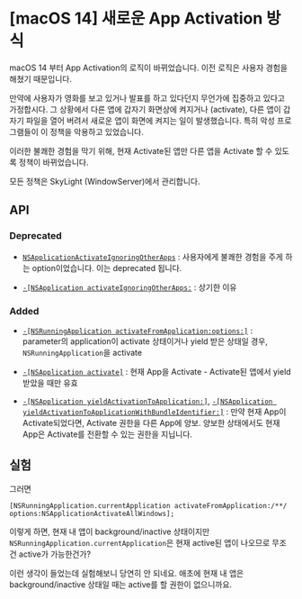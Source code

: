 # [macOS 14] 새로운 App Activation 방식

macOS 14 부터 App Activation의 로직이 바뀌었습니다. 이전 로직은 사용자 경험을 해쳤기 때문입니다.

만약에 사용자가 영화를 보고 있거나 발표를 하고 있다던지 무언가에 집중하고 있다고 가정합시다. 그 상황에서 다른 앱에 갑자기 화면상에 켜지거나 (activate), 다른 앱이 갑자기 파일을 열어 버려서 새로운 앱이 화면에 켜지는 일이 발생했습니다. 특히 악성 프로그램들이 이 정책을 악용하고 있었습니다.

이러한 불쾌한 경험을 막기 위해, 현재 Activate된 앱만 다른 앱을 Activate 할 수 있도록 정책이 바뀌었습니다.

모든 정책은 SkyLight (WindowServer)에서 관리합니다.

## API

### Deprecated

- [`NSApplicationActivateIgnoringOtherApps`](https://developer.apple.com/documentation/appkit/nsapplicationactivationoptions/nsapplicationactivateignoringotherapps) : 사용자에게 불쾌한 경험을 주게 하는 option이었습니다. 이는 deprecated 됩니다.

- [`-[NSApplication activateIgnoringOtherApps:`](https://developer.apple.com/documentation/appkit/nsapplication/1428468-activateignoringotherapps?changes=latest_minor) : 상기한 이유

### Added

- [`-[NSRunningApplication activateFromApplication:options:]`](https://developer.apple.com/documentation/appkit/nsrunningapplication/4168356-activatefromapplication) : parameter의 application이 activate 상태이거나 yield 받은 상태일 경우, `NSRunningApplication`을 activate

- [`-[NSApplication activate]`](https://developer.apple.com/documentation/appkit/nsapplication/4168336-activate) : 현재 App을 Activate - Activate된 앱에서 yield 받았을 때만 유효

- [`-[NSApplication yieldActivationToApplication:]`](https://developer.apple.com/documentation/appkit/nsapplication/4168338-yieldactivationtoapplication), [`-[NSApplication yieldActivationToApplicationWithBundleIdentifier:]`](https://developer.apple.com/documentation/appkit/nsapplication/4168339-yieldactivationtoapplicationwith) : 만약 현재 App이 Activate되었다면, Activate 권한을 다른 App에 양보. 양보한 상태에서도 현재 App은 Activate를 전환할 수 있는 권한을 지닙니다.

## 실험

그러면

```objc
[NSRunningApplication.currentApplication activateFromApplication:/**/ options:NSApplicationActivateAllWindows];
```

이렇게 하면, 현재 내 앱이 background/inactive 상태이지만 `NSRunningApplication.currentApplication`은 현재 active된 앱이 나오므로 무조건 active가 가능한건가?

이런 생각이 들었는데 실험해보니 당연히 안 되네요. 애초에 현재 내 앱은 background/inactive 상태일 때는 active를 할 권한이 없으니까요.
